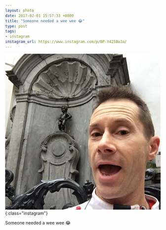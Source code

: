 ```yaml
---
layout: photo
date: 2017-02-01 15:57:33 +0000
title: "Someone needed a wee wee 😂"
type: post
tags:
- instagram
instagram_url: https://www.instagram.com/p/BP-Y425BwJa/
---
```


![Instagram - BP-Y425BwJa](/img/BP-Y425BwJa.jpg){:class="instagram"}

Someone needed a wee wee 😂
